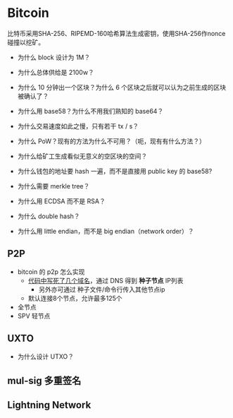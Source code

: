 # Bitcoin

比特币采用SHA-256、RIPEMD-160哈希算法生成密钥，使用SHA-256作nonce碰撞以挖矿。


+ 为什么 block 设计为 1M？

+ 为什么总体供给是 2100w？

+ 为什么 10 分钟出一个区块？为什么 6 个区块之后就可以认为之前生成的区块被确认了？

+ 为什么用 base58？为什么不用我们熟知的 base64？

+ 为什么交易速度如此之慢，只有若干 tx / s？

+ 为什么 PoW？现有的方法为什么不可用？（呃，现有有什么方法？）

+ 为什么给矿工生成看似无意义的空区块的空间？

+ 为什么钱包的地址要 hash 一遍，而不是直接用 public key 的 base58?


+ 为什么需要 merkle tree？

+ 为什么用 ECDSA 而不是 RSA？

+ 为什么 double hash？

+ 为什么用 little endian，而不是 big endian（network order）？


## P2P
+ bitcoin 的 p2p 怎么实现
    * [代码中写死了几个域名](???)，通过 DNS 得到 __种子节点__ IP列表
        - 另外亦可通过 种子文件/命令行传入其他节点ip 
    * 默认连接8个节点，允许最多125个
+ 全节点
+ SPV 轻节点

## UXTO

+ 为什么设计 UTXO？

## mul-sig 多重签名

## Lightning Network
